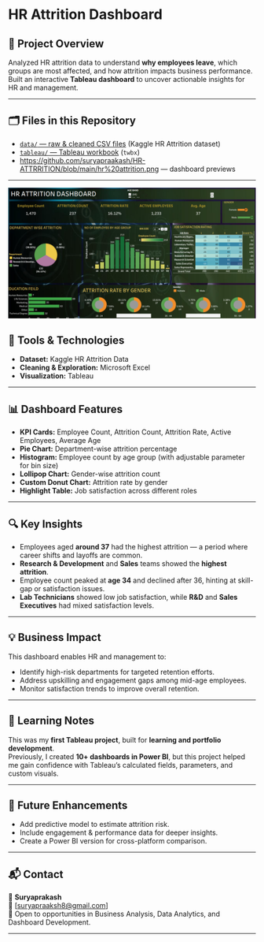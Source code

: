# HR Attrition Dashboard

## 📘 Project Overview
Analyzed HR attrition data to understand **why employees leave**, which groups are most affected, and how attrition impacts business performance.  
Built an interactive **Tableau dashboard** to uncover actionable insights for HR and management.

---

## 🗂️ Files in this Repository
- [`data/` — raw & cleaned CSV files](https://github.com/suryapraakash/HR-ATTRRITION/blob/main/WA_Fn-UseC_-HR-Employee-Attrition.csv) (Kaggle HR Attrition dataset)
- [`tableau/` — Tableau workbook](https://github.com/suryapraakash/HR-ATTRRITION/blob/main/hr%20attrition.twbx) (`twbx`)
- https://github.com/suryapraakash/HR-ATTRRITION/blob/main/hr%20attrition.png — dashboard previews


---
![Tableau Dashboard Screenshot](https://github.com/suryapraakash/HR-ATTRRITION/blob/main/hr%20attrition.png)

## 🧰 Tools & Technologies
- **Dataset:** Kaggle HR Attrition Data  
- **Cleaning & Exploration:** Microsoft Excel  
- **Visualization:** Tableau  

---

## 📊 Dashboard Features
- **KPI Cards:** Employee Count, Attrition Count, Attrition Rate, Active Employees, Average Age  
- **Pie Chart:** Department-wise attrition percentage  
- **Histogram:** Employee count by age group (with adjustable parameter for bin size)  
- **Lollipop Chart:** Gender-wise attrition count  
- **Custom Donut Chart:** Attrition rate by gender  
- **Highlight Table:** Job satisfaction across different roles  

---

## 🔍 Key Insights
- Employees aged **around 37** had the highest attrition — a period where career shifts and layoffs are common.  
- **Research & Development** and **Sales** teams showed the **highest attrition**.  
- Employee count peaked at **age 34** and declined after 36, hinting at skill-gap or satisfaction issues.  
- **Lab Technicians** showed low job satisfaction, while **R&D** and **Sales Executives** had mixed satisfaction levels.

---

## 💡 Business Impact
This dashboard enables HR and management to:
- Identify high-risk departments for targeted retention efforts.  
- Address upskilling and engagement gaps among mid-age employees.  
- Monitor satisfaction trends to improve overall retention.  

---

## 🧠 Learning Notes
This was my **first Tableau project**, built for **learning and portfolio development**.  
Previously, I created **10+ dashboards in Power BI**, but this project helped me gain confidence with Tableau’s calculated fields, parameters, and custom visuals.

---

## 🚀 Future Enhancements
- Add predictive model to estimate attrition risk.  
- Include engagement & performance data for deeper insights.  
- Create a Power BI version for cross-platform comparison.

---

## 📬 Contact
👤 **Suryaprakash**  
📧 [suryapraaksh8@gmail.com]  
💼 Open to opportunities in Business Analysis, Data Analytics, and Dashboard Development.

---

